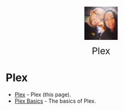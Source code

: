 <img
    src="./images/BrentAndMandi.jpg"
    width="88"
    style="display: block; width: 88px; margin: auto; margin-bottom: 1em"
/><span style="display: block; text-align: center; font-size: 1.75em;"> Plex </span>


# Plex  
- [Plex](/tools/plex/) - Plex (this page).  
- [Plex Basics](/tools/plex/plex_basics) - The basics of Plex.  
